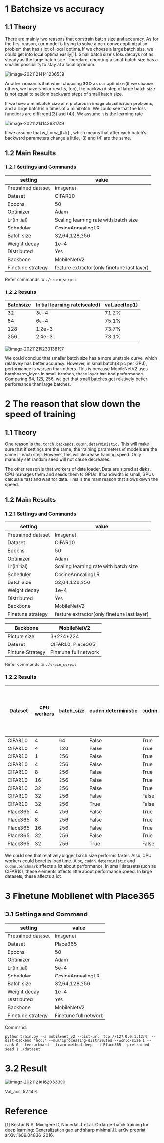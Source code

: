 # 1 Batchsize vs accuracy

## 1.1 Theory

There are mainly two reasons that constrain batch size and accuracy. As for the first reason, our model is trying to solve a non-convex optimization problem that has a lot of local optima. If we choose a large batch size, we could get into local optima easily[1]. Small batch size's loss decays not as steady as the large batch size. Therefore, choosing a small batch size has a smaller possibility to stay at a local optimum.

![image-20211214141236539](./pic/image-20211214141236539.png) 

Another reason is that when choosing SGD as our optimizer(if we choose others, we have similar results, too), the backward step of large batch size is not equal to seldom backward steps of small batch size.

If we have a minibatch size of n pictures in image classification problems, and a large batch is n times of a minibatch. We could see that the loss functions are different((3) and (4)). We assume η is the learning rate.

![image-20211214143631749](./pic/image-20211214143631749.png)

If we assume that w_t ≈ w_{t+k} , which means that after each batch's backward parameters change a little, (3) and (4) are the same.

## 1.2 Main Results

### 1.2.1 Settings and Commands

| setting            | value                                       |
| ------------------ | ------------------------------------------- |
| Pretrained dataset | Imagenet                                    |
| Dataset            | CIFAR10                                     |
| Epochs             | 50                                          |
| Optimizer          | Adam                                        |
| Lr(initial)        | Scaling learning rate with batch size       |
| Scheduler          | CosineAnnealingLR                           |
| Batch size         | 32,64,128,256                               |
| Weight decay       | 1e-4                                        |
| Distributed        | Yes                                         |
| Backbone           | MobileNetV2                                 |
| Finetune strategy  | feature extractor(only finetune last layer) |

Refer commands to `./train_scrpit`

 ### 1.2.2 Results

| Batchsize | Initial learning rate(scaled) | val_acc(top1) |
| --------- | ----------------------------- | ------------- |
| 32        | 3e-4                          | 71.2%         |
| 64        | 6e-4                          | 75.1%         |
| 128       | 1.2e-3                        | 73.7%         |
| 256       | 2.4e-3                        | 73.1%         |

![image-20211215233138197](./pic/image-20211215233138197.png)

We could conclud that smaller batch size has a more unstable curve, which relatively has better accuracy. However, in small batch(8 pic per GPU), performance is worsen than others. This is because MobileNetV2 uses batchnorm_layer. In small batches, these layer has bad performance. Comparing 64, 128, 256, we get that small batches get relatively better performance than large batches.



# 2 The reason that slow down the speed of training

## 1.1 Theory

One reason is that `torch.backends.cudnn.deterministic.` This will make sure that if settings are the same, the training parameters of models are the same in each step. However, this will decrease training speed. Only manually set random seed will not cause decreases.

The other reason is that workers of data loader. Data are stored at disks. CPU manages them and sends them to GPUs. If bandwidth is small, GPUs calculate fast and wait for data. This is the main reason that slows down the speed.

## 1.2 Main Results

### 1.2.1 Settings and Commands

| setting            | value                                       |
| ------------------ | ------------------------------------------- |
| Pretrained dataset | Imagenet                                    |
| Dataset            | CIFAR10                                     |
| Epochs             | 50                                          |
| Optimizer          | Adam                                        |
| Lr(initial)        | Scaling learning rate with batch size       |
| Scheduler          | CosineAnnealingLR                           |
| Batch size         | 32,64,128,256                               |
| Weight decay       | 1e-4                                        |
| Distributed        | Yes                                         |
| Backbone           | MobileNetV2                                 |
| Finetune strategy  | feature extractor(only finetune last layer) |



| Backbone         | MobileNetV2           |
| ---------------- | --------------------- |
| Picture size     | 3\*224\*224           |
| Dataset          | CIFAR10, Place365     |
| Fintune Strategy | Finetune full network |

Refer commands to `./train_scrpit`

### 1.2.2 Results

| Dataset  | CPU workers | batch_size | cudnn.deterministic | cudnn.benchmark | train and load time per batch per GPU | load time per epoch |
| -------- | ----------- | ---------- | ------------------- | --------------- | ------------------------------------- | ------------------- |
| CIFAR10  | 4           | 64         | False               | True            | 0.091s                                | 0.003s              |
| CIFAR10  | 4           | 128        | False               | True            | 0.160s                                | 0.006s              |
| CIFAR10  | 1           | 256        | False               | True            | 0.285s                                | 0.012s              |
| CIFAR10  | 4           | 256        | False               | True            | 0.283s                                | 0.012s              |
| CIFAR10  | 8           | 256        | False               | True            | 0.294s                                | 0.023s              |
| CIFAR10  | 16          | 256        | False               | True            | 0.313s                                | 0.045s              |
| CIFAR10  | 32          | 256        | False               | True            | 0.364s                                | 0.095s              |
| CIFAR10  | 32          | 256        | False               | False           | 0.360s                                | 0.090s              |
| CIFAR10  | 32          | 256        | True                | False           | 0.363s                                | 0.091s              |
| Place365 | 4           | 256        | False               | True            | 2.86s                                 | 0.912s              |
| Place365 | 8           | 256        | False               | True            | 2.21s                                 | 0.602s              |
| Place365 | 16          | 256        | False               | True            | 1.56s                                 | 0.394s              |
| Place365 | 32          | 256        | False               | True            | 1.12s                                 | 0.344s              |
| Place365 | 32          | 256        | True                | False           | 1.68s                                 | 0.412s              |

We could see that relatively bigger batch size performs faster. Also, CPU workers could benefits load time. Also, `cudnn.deterministic` and `cudnn.benchmark` affects a lot about performance. In small datasets(such as CIFAR10), these elements affects little about performance speed. In large datasets, these affects a lot.

# 3 Finetune Mobilenet with Place365

## 3.1 Settings and Command

| setting            | value                 |
| ------------------ | --------------------- |
| Pretrained dataset | Imagenet              |
| Dataset            | Place365              |
| Epochs             | 50                    |
| Optimizer          | Adam                  |
| Lr(initial)        | 5e-4                  |
| Scheduler          | CosineAnnealingLR     |
| Batch size         | 32,64,128,256         |
| Weight decay       | 1e-4                  |
| Distributed        | Yes                   |
| Backbone           | MobileNetV2           |
| Finetune strategy  | Finetune full network |

Command:

```
python train.py --a mobilenet_v2 --dist-url 'tcp://127.0.0.1:1234' --dist-backend 'nccl' --multiprocessing-distributed --world-size 1 --rank 0 --tensorboard --train-method deep  -t Place365 --pretrained --seed 1 ./dataset
```

# 3.2 Result

![image-20211216162033300](./pic/image-20211216162033300.png)

Val_acc: 52.14%

# Reference

[1] Keskar N S, Mudigere D, Nocedal J, et al. On large-batch training for deep learning: Generalization gap and sharp minima[J]. arXiv preprint arXiv:1609.04836, 2016.

